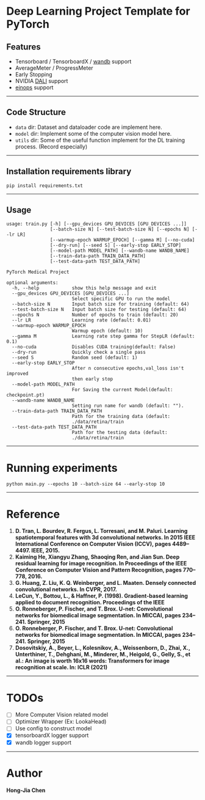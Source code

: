 # Deep Learning Project Template for PyTorch

## Features
+ Tensorboard / TensorboardX / [wandb](https://wandb.ai/site) support
+ AverageMeter / ProgressMeter
+ Early Stopping
+ NVIDIA [DALI](https://developer.nvidia.com/dali) support
+ [einops](https://github.com/arogozhnikov/einops) support
---
## Code Structure
+ ```data```  dir:
    Dataset and dataloader code are implement here.
+ ```model``` dir:
    Implement some of the computer vision model here.
+ ```utils``` dir:
    Some of the useful function implement for the DL training process. (Record especially)
---
## Installation requirements library
```python=
pip install requirements.txt
```
---
## Usage
```python=
usage: train.py [-h] [--gpu_devices GPU_DEVICES [GPU_DEVICES ...]]
                [--batch-size N] [--test-batch-size N] [--epochs N] [--lr LR]
                [--warmup-epoch WARMUP_EPOCH] [--gamma M] [--no-cuda]
                [--dry-run] [--seed S] [--early-stop EARLY_STOP]
                [--model-path MODEL_PATH] [--wandb-name WANDB_NAME]
                [--train-data-path TRAIN_DATA_PATH]
                [--test-data-path TEST_DATA_PATH]

PyTorch Medical Project

optional arguments:
  -h, --help            show this help message and exit
  --gpu_devices GPU_DEVICES [GPU_DEVICES ...]
                        Select specific GPU to run the model
  --batch-size N        Input batch size for training (default: 64)
  --test-batch-size N   Input batch size for testing (default: 64)
  --epochs N            Number of epochs to train (default: 20)
  --lr LR               Learning rate (default: 0.01)
  --warmup-epoch WARMUP_EPOCH
                        Warmup epoch (default: 10)
  --gamma M             Learning rate step gamma for StepLR (default: 0.1)
  --no-cuda             Disables CUDA training(default: False)
  --dry-run             Quickly check a single pass
  --seed S              Random seed (default: 1)
  --early-stop EARLY_STOP
                        After n consecutive epochs,val_loss isn't improved
                        then early stop
  --model-path MODEL_PATH
                        For Saving the current Model(default: checkpoint.pt)
  --wandb-name WANDB_NAME
                        Setting run name for wandb (default: "").
  --train-data-path TRAIN_DATA_PATH
                        Path for the training data (default:
                        ./data/retina/train
  --test-data-path TEST_DATA_PATH
                        Path for the testing data (default:
                        ./data/retina/train
```
---
# Running experiments
```python=
python main.py --epochs 10 --batch-size 64 --early-stop 10
```
---
# Reference
1. **D. Tran, L. Bourdev, R. Fergus, L. Torresani, and M. Paluri.
Learning spatiotemporal features with 3d convolutional networks.
In 2015 IEEE International Conference on Computer
Vision (ICCV), pages 4489–4497. IEEE, 2015.**
2. **Kaiming He, Xiangyu Zhang, Shaoqing Ren, and Jian Sun. Deep residual learning for image recognition. In Proceedings of the IEEE Conference on Computer Vision and Pattern
Recognition, pages 770–778, 2016.**
3. **G. Huang, Z. Liu, K. Q. Weinberger, and L. Maaten. Densely
connected convolutional networks. In CVPR, 2017.**
4. **LeCun, Y., Bottou, L., & Haffner, P. (1998). Gradient-based learning applied to document recognition. Proceedings of the IEEE**
5. **O. Ronneberger, P. Fischer, and T. Brox. U-net: Convolutional networks for biomedical image segmentation. In MICCAI, pages 234–241. Springer, 2015**
6. **O. Ronneberger, P. Fischer, and T. Brox. U-net: Convolutional networks for biomedical image segmentation. In MICCAI, pages 234–241. Springer, 2015**
7. **Dosovitskiy, A., Beyer, L., Kolesnikov, A., Weissenborn, D., Zhai, X., Unterthiner,
T., Dehghani, M., Minderer, M., Heigold, G., Gelly, S., et al.: An image is worth
16x16 words: Transformers for image recognition at scale. In: ICLR (2021)**
---
# TODOs
- [ ] More Computer Vision related model
- [ ] Optimizer Wrapper (Ex: LookaHead)
- [ ] Use config to construct model
- [x] tensorboardX logger support
- [x] wandb logger support
---
# Author
**Hong-Jia Chen**

